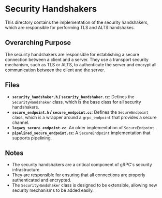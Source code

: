 # Security Handshakers

This directory contains the implementation of the security handshakers, which are responsible for performing TLS and ALTS handshakes.

## Overarching Purpose

The security handshakers are responsible for establishing a secure connection between a client and a server. They use a transport security mechanism, such as TLS or ALTS, to authenticate the server and encrypt all communication between the client and the server.

## Files

- **`security_handshaker.h` / `security_handshaker.cc`**: Defines the `SecurityHandshaker` class, which is the base class for all security handshakers.
- **`secure_endpoint.h` / `secure_endpoint.cc`**: Defines the `SecureEndpoint` class, which is a wrapper around a `grpc_endpoint` that provides a secure channel.
- **`legacy_secure_endpoint.cc`**: An older implementation of `SecureEndpoint`.
- **`pipelined_secure_endpoint.cc`**: A `SecureEndpoint` implementation that supports pipelining.

## Notes

- The security handshakers are a critical component of gRPC's security infrastructure.
- They are responsible for ensuring that all connections are properly authenticated and encrypted.
- The `SecurityHandshaker` class is designed to be extensible, allowing new security mechanisms to be added easily.
